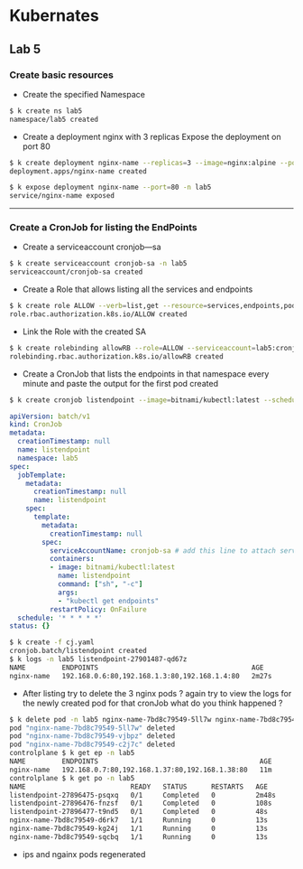 # Kubernates
## Lab 5

### Create basic resources
- Create the specified Namespace
```bash
$ k create ns lab5
namespace/lab5 created
```
- Create a deployment nginx with 3 replicas Expose the deployment on port 80 
```bash
$ k create deployment nginx-name --replicas=3 --image=nginx:alpine --port=80 --namespace=lab5
deployment.apps/nginx-name created
```

```bash
$ k expose deployment nginx-name --port=80 -n lab5
service/nginx-name exposed
```

---
### Create a CronJob for listing the EndPoints
- Create a serviceaccount cronjob—sa
```bash
$ k create serviceaccount cronjob-sa -n lab5
serviceaccount/cronjob-sa created
```
- Create a Role that allows listing all the services and endpoints
```bash
$ k create role ALLOW --verb=list,get --resource=services,endpoints,pods -n lab5
role.rbac.authorization.k8s.io/ALLOW created
```
- Link the Role with the created SA
```bash
$ k create rolebinding allowRB --role=ALLOW --serviceaccount=lab5:cronjob-sa -n lab5
rolebinding.rbac.authorization.k8s.io/allowRB created
```

- Create a CronJob that lists the endpoints in that namespace every minute and paste the output for the first pod created

```bash
$ k create cronjob listendpoint --image=bitnami/kubectl:latest --schedule="* * * * *" -n lab5 -oyaml --dry-run=client > cj.yaml   
```

```yaml
apiVersion: batch/v1
kind: CronJob
metadata:
  creationTimestamp: null
  name: listendpoint
  namespace: lab5
spec:
  jobTemplate:
    metadata:
      creationTimestamp: null
      name: listendpoint
    spec:
      template:
        metadata:
          creationTimestamp: null
        spec:
          serviceAccountName: cronjob-sa # add this line to attach service account
          containers:
          - image: bitnami/kubectl:latest
            name: listendpoint
            command: ["sh", "-c"]
            args:
            - "kubectl get endpoints"
          restartPolicy: OnFailure
  schedule: '* * * * *'
status: {}       
```
```bash
$ k create -f cj.yaml 
cronjob.batch/listendpoint created
$ k logs -n lab5 listendpoint-27901487-qd67z 
NAME         ENDPOINTS                                      AGE
nginx-name   192.168.0.6:80,192.168.1.3:80,192.168.1.4:80   2m27s
```


- After listing try to delete the 3 nginx pods ? again try to view the logs for the newly created pod for that cronJob what do you think happened ? 
```bash
$ k delete pod -n lab5 nginx-name-7bd8c79549-5ll7w nginx-name-7bd8c79549-vjbpz nginx-name-7bd8c79549-c2j7c   
pod "nginx-name-7bd8c79549-5ll7w" deleted
pod "nginx-name-7bd8c79549-vjbpz" deleted
pod "nginx-name-7bd8c79549-c2j7c" deleted
controlplane $ k get ep -n lab5
NAME         ENDPOINTS                                        AGE
nginx-name   192.168.0.7:80,192.168.1.37:80,192.168.1.38:80   11m
controlplane $ k get po -n lab5
NAME                          READY   STATUS      RESTARTS   AGE
listendpoint-27896475-psqxq   0/1     Completed   0          2m48s
listendpoint-27896476-fnzsf   0/1     Completed   0          108s
listendpoint-27896477-t9nd5   0/1     Completed   0          48s
nginx-name-7bd8c79549-d6rk7   1/1     Running     0          13s
nginx-name-7bd8c79549-kg24j   1/1     Running     0          13s
nginx-name-7bd8c79549-sqcbq   1/1     Running     0          13s 
```
- ips and ngainx pods regenerated 
